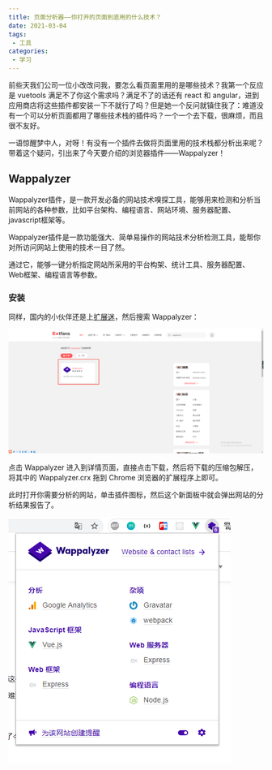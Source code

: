 ```yaml
---
title: 页面分析器——你打开的页面到底用的什么技术？
date: 2021-03-04
tags:
 - 工具
categories:
 - 学习
---
```

前些天我们公司一位小改改问我，要怎么看页面里用的是哪些技术？我第一个反应是 vuetools 满足不了你这个需求吗？满足不了的话还有 react 和 angular，进到应用商店将这些插件都安装一下不就行了吗？但是她一个反问就镇住我了：难道没有一个可以分析页面都用了哪些技术栈的插件吗？一个一个去下载，很麻烦，而且很不友好。

一语惊醒梦中人，对呀！有没有一个插件去做将页面里用的技术栈都分析出来呢？带着这个疑问，引出来了今天要介绍的浏览器插件——Wappalyzer！

## Wappalyzer
Wappalyzer插件，是一款开发必备的网站技术嗅探工具，能够用来检测和分析当前网站的各种参数，比如平台架构、编程语言、网站环境、服务器配置、javascript框架等。

Wappalyzer插件是一款功能强大、简单易操作的网站技术分析检测工具，能帮你对所访问网站上使用的技术一目了然。

通过它，能够一键分析指定网站所采用的平台构架、统计工具、服务器配置、Web框架、编程语言等参数。

### 安装
同样，国内的小伙伴还是上[扩展迷](https://www.extfans.com/)，然后搜索 Wappalyzer：

![](../imgs/Wappalyzer.png)

点击 Wappalyzer 进入到详情页面，直接点击下载，然后将下载的压缩包解压，将其中的 Wappalyzer.crx 拖到 Chrome 浏览器的扩展程序上即可。

此时打开你需要分析的网站，单击插件图标，然后这个新面板中就会弹出网站的分析结果报告了。

![](../imgs/Wappalyzer_res.png)
